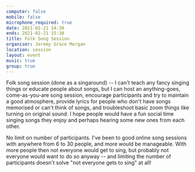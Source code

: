 ```yaml
---
computer: false
mobile: false
microphone_required: true
date: 2021-02-21 14:30
ends: 2021-02-21 15:30
title: Folk Song Session
organiser: Jeremy Grace Morgan
location: session
layout: event
music: true
group: true
---
```

Folk song session (done as a singaround) -- I can't teach any fancy singing things or educate people about songs, but I can host an anything-goes, come-as-you-are song session, encourage participants and try to maintain a good atmosphere, provide lyrics for people who don't have songs memorised or can't think of songs, and troubleshoot basic zoom things like turning on original sound. I hope people would have a fun social time singing songs they enjoy and perhaps hearing some new ones from each other.

No limit on number of participants. I've been to good online song sessions with anywhere from 6 to 30 people, and more would be manageable. With more people then not everyone would get to sing, but probably not everyone would want to do so anyway -- and limiting the number of participants doesn't solve "not everyone gets to sing" at all!

